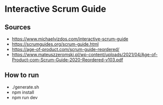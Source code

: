 # Interactive Scrum Guide

## Sources

- https://www.michaelvizdos.com/interactive-scrum-guide
- https://scrumguides.org/scrum-guide.html
- https://age-of-product.com/scrum-guide-reordered/
- https://www.mateuszzeromski.pl/wp-content/uploads/2021/04/Age-of-Product-com-Scrum-Guide-2020-Reordered-v103.pdf

## How to run

- ./generate.sh
- npm install
- npm run dev
